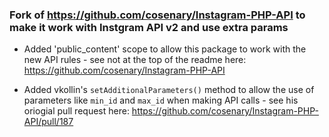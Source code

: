 ### Fork of https://github.com/cosenary/Instagram-PHP-API to make it work with Instgram API v2 and use extra params

* Added 'public_content' scope to allow this package to work with the new API rules - see not at the top of the readme here: https://github.com/cosenary/Instagram-PHP-API

* Added vkollin's `setAdditionalParameters()` method to allow the use of parameters like `min_id` and `max_id` when making API calls - see his oriogial pull request here: https://github.com/cosenary/Instagram-PHP-API/pull/187

